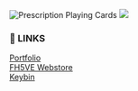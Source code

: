![Prescription Playing Cards](https://i.imgur.com/QF8wFG5.png)
![](https://komarev.com/ghpvc/?username=felixha00&color=blue)
### 🔗 LINKS  

[Portfolio](https://felixha00.github.io/)  
[FH5VE Webstore](https://fh5ve.com/)  
[Keybin](https://keybin.herokuapp.com/)


<!--
**felixha00/felixha00** is a ✨ _special_ ✨ repository because its `README.md` (this file) appears on your GitHub profile.

Here are some ideas to get you started:

- 🔭 I’m currently working on ...
- 🌱 I’m currently learning ...
- 👯 I’m looking to collaborate on ...
- 🤔 I’m looking for help with ...
- 💬 Ask me about ...
- 📫 How to reach me: ...
- 😄 Pronouns: ...
- ⚡ Fun fact: ...
-->
